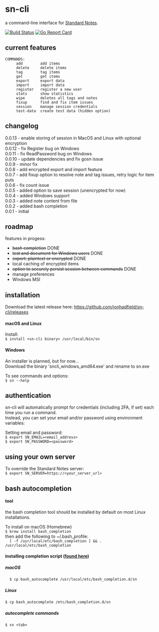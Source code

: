 # sn-cli
a command-line interface for [Standard Notes](https://standardnotes.org/).

[![Build Status](https://www.travis-ci.org/jonhadfield/sn-cli.svg?branch=master)](https://www.travis-ci.org/jonhadfield/sn-cli) [![Go Report Card](https://goreportcard.com/badge/github.com/jonhadfield/sn-cli)](https://goreportcard.com/report/github.com/jonhadfield/sn-cli)



## current features

```
COMMANDS:
     add        add items
     delete     delete items
     tag        tag items
     get        get items
     export     export data
     import     import data
     register   register a new user
     stats      show statistics
     wipe       deletes all tags and notes
     fixup      find and fix item issues
     session    manage session credentials
     test-data  create test data (hidden option)
```

## changelog
0.0.13 - enable storing of session in MacOS and Linux with optional encryption  
0.0.12 - fix Register bug on Windows  
0.0.11 - fix ReadPassword bug on Windows  
0.0.10 - update dependencies and fix gosn issue  
0.0.9 - minor fix  
0.0.8 - add encrypted export and import feature  
0.0.7 - add fixup option to resolve note and tag issues, retry logic for item puts  
0.0.6 - fix count issue  
0.0.5 - added option to save session (unencrypted for now)  
0.0.4 - added Windows support  
0.0.3 - added note content from file  
0.0.2 - added bash completion  
0.0.1 - initial  


## roadmap

features in progess:
- ~~bash completion~~ DONE
- ~~test and document for Windows users~~ DONE
- ~~export: plaintext or encrypted~~ DONE
- local caching of encrypted items
- ~~option to securely persist session between commands~~ DONE
- manage preferences
- Windows MSI

## installation
Download the latest release here: https://github.com/jonhadfield/sn-cli/releases

#### macOS and Linux
  
Install:  
``
$ install <sn-cli binary> /usr/local/bin/sn
``  
#### Windows
  
An installer is planned, but for now...  
Download the binary 'sncli_windows_amd64.exe' and rename to sn.exe


To see commands and options:  
``
$ sn --help
``

## authentication

sn-cli will automatically prompt for credentials (including 2FA, if set) each time you run a command.  
Instead, you can set your email and/or password using environment variables:

Setting email and password:  
``
$ export SN_EMAIL=<email_address>  
``  
``
$ export SN_PASSWORD=<password>  
``

## using your own server

To override the Standard Notes server:  
``
$ export SN_SERVER=https://<your_server_url>
``

## bash autocompletion

#### tool
the bash completion tool should be installed by default on most Linux installations.  

To install on macOS (Homebrew)  
``
$ brew install bash_completion  
``  
then add the following to ~/.bash_profile:  
``  
[ -f /usr/local/etc/bash_completion ] && . /usr/local/etc/bash_completion
`` 
#### installing completion script ([found here](https://github.com/jonhadfield/sn-cli/tree/master/autocomplete/bash_autocomplete))
##### macOS  
``  
$ cp bash_autocomplete /usr/local/etc/bash_completion.d/sn
``  
##### Linux  
``
$ cp bash_autocomplete /etc/bash_completion.d/sn
``

##### autocomplete commands
``
$ sn <tab>
``
